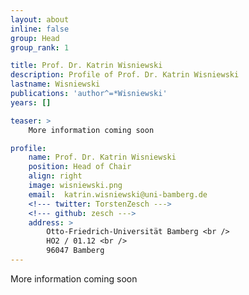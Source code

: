 ```yaml
---
layout: about
inline: false
group: Head
group_rank: 1

title: Prof. Dr. Katrin Wisniewski
description: Profile of Prof. Dr. Katrin Wisniewski
lastname: Wisniewski
publications: 'author^=*Wisniewski'
years: []

teaser: >
    More information coming soon

profile:
    name: Prof. Dr. Katrin Wisniewski
    position: Head of Chair
    align: right
    image: wisniewski.png
    email:  katrin.wisniewski@uni-bamberg.de
    <!--- twitter: TorstenZesch --->
    <!--- github: zesch --->
    address: >
        Otto-Friedrich-Universität Bamberg <br /> 
        HO2 / 01.12 <br />
        96047 Bamberg
---
```


More information coming soon
